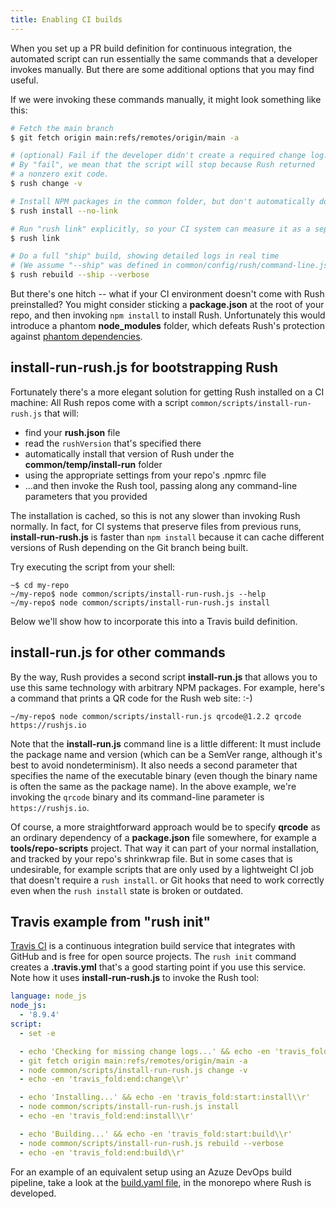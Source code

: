 ```yaml
---
title: Enabling CI builds
---
```


When you set up a PR build definition for continuous integration, the automated script can run essentially the same commands that a developer invokes manually. But there are some additional options that you may find useful.

If we were invoking these commands manually, it might look something like this:

```sh
# Fetch the main branch
$ git fetch origin main:refs/remotes/origin/main -a

# (optional) Fail if the developer didn't create a required change log.
# By "fail", we mean that the script will stop because Rush returned
# a nonzero exit code.
$ rush change -v

# Install NPM packages in the common folder, but don't automatically do "rush link"
$ rush install --no-link

# Run "rush link" explicitly, so your CI system can measure it as a separate step
$ rush link

# Do a full "ship" build, showing detailed logs in real time
# (We assume "--ship" was defined in common/config/rush/command-line.json)
$ rush rebuild --ship --verbose
```

But there's one hitch -- what if your CI environment doesn't come with Rush preinstalled?
You might consider sticking a **package.json** at the root of your repo, and then invoking
`npm install` to install Rush. Unfortunately this would introduce a phantom **node_modules**
folder, which defeats Rush's protection against
[phantom dependencies](../../advanced/phantom_deps).

## install-run-rush.js for bootstrapping Rush

Fortunately there's a more elegant solution for getting Rush installed on a CI machine:
All Rush repos come with a script `common/scripts/install-run-rush.js` that will:

- find your **rush.json** file
- read the `rushVersion` that's specified there
- automatically install that version of Rush under the **common/temp/install-run** folder
- using the appropriate settings from your repo's .npmrc file
- ...and then invoke the Rush tool, passing along any command-line parameters that you provided

The installation is cached, so this is not any slower than invoking Rush normally. In fact,
for CI systems that preserve files from previous runs, **install-run-rush.js** is faster
than `npm install` because it can cache different versions of Rush depending on the Git branch
being built.

Try executing the script from your shell:

```
~$ cd my-repo
~/my-repo$ node common/scripts/install-run-rush.js --help
~/my-repo$ node common/scripts/install-run-rush.js install
```

Below we'll show how to incorporate this into a Travis build definition.

## install-run.js for other commands

By the way, Rush provides a second script **install-run.js** that allows you to use this same
technology with arbitrary NPM packages. For example, here's a command that prints a QR code
for the Rush web site: :-)

```
~/my-repo$ node common/scripts/install-run.js qrcode@1.2.2 qrcode https://rushjs.io
```

Note that the **install-run.js** command line is a little different: It must include the
package name and version (which can be a SemVer range, although it's best to avoid nondeterminism).
It also needs a second parameter that specifies the name of the executable binary (even though
the binary name is often the same as the package name). In the above example, we're invoking the
`qrcode` binary and its command-line parameter is `https://rushjs.io`.

Of course, a more straightforward approach would be to specify **qrcode** as an ordinary dependency
of a **package.json** file somewhere, for example a **tools/repo-scripts** project. That way it can
part of your normal installation, and tracked by your repo's shrinkwrap file. But in some cases
that is undesirable, for example scripts that are only used by a lightweight CI job that doesn't
require a `rush install`. or Git hooks that need to work correctly even when the `rush install` state
is broken or outdated.

## Travis example from "rush init"

[Travis CI](https://travis-ci.com/) is a continuous integration build service that integrates
with GitHub and is free for open source projects. The `rush init` command creates a **.travis.yml**
that's a good starting point if you use this service. Note how it uses **install-run-rush.js**
to invoke the Rush tool:

```yaml
language: node_js
node_js:
  - '8.9.4'
script:
  - set -e

  - echo 'Checking for missing change logs...' && echo -en 'travis_fold:start:change\\r'
  - git fetch origin main:refs/remotes/origin/main -a
  - node common/scripts/install-run-rush.js change -v
  - echo -en 'travis_fold:end:change\\r'

  - echo 'Installing...' && echo -en 'travis_fold:start:install\\r'
  - node common/scripts/install-run-rush.js install
  - echo -en 'travis_fold:end:install\\r'

  - echo 'Building...' && echo -en 'travis_fold:start:build\\r'
  - node common/scripts/install-run-rush.js rebuild --verbose
  - echo -en 'travis_fold:end:build\\r'
```

For an example of an equivalent setup using an Azuze DevOps build pipeline, take a look at the
[build.yaml file](https://github.com/microsoft/rushstack/blob/main/common/config/azure-pipelines/templates/build.yaml),
in the monorepo where Rush is developed.
